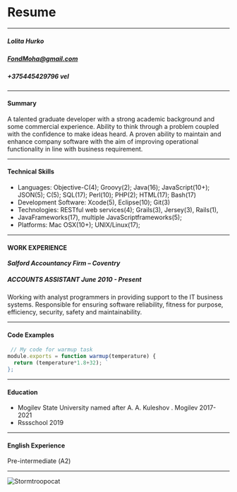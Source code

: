 # **Resume**
___

##### Lolita Hurko
##### FondMoha@gmail.com
##### +375445429796 vel
 ___

#### Summary
A talented graduate developer with a strong academic background and some
commercial experience. Ability to think through a problem coupled with the
confidence to make ideas heard. A proven ability to maintain and enhance
company software with the aim of improving operational functionality in line
with business requirement.

 ___
 
#### Technical Skills
 + Languages: Objective-C(4); Groovy(2); Java(16); JavaScript(10+); JSON(5); C(5); SQL(17); Perl(10); PHP(2); HTML(17); Bash(17)
 + Development Software: Xcode(5), Eclipse(10); Git(3)
 + Technologies: RESTful web services(4); Grails(3), Jersey(3), Rails(1), 
 + JavaFrameworks(17), multiple JavaScriptframeworks(5);
 + Platforms: Mac OSX(10+); UNIX/Linux(17);

 ___

#### WORK EXPERIENCE
***Salford Accountancy Firm – Coventry***
##### *ACCOUNTS ASSISTANT June 2010 - Present* #####
Working with analyst programmers in providing support to the IT business
systems. Responsible for ensuring software reliability, fitness for purpose,
efficiency, security, safety and maintainability.

 ___

#### Code Examples
``` js
 // My code for warmup task
module.exports = function warmup(temperature) {
  return (temperature*1.8+32); `
}; 
```
___

#### Education
 - Mogilev State University named after A. A. Kuleshov . Mogilev
  2017-2021
 - Rssschool 2019 

___

#### English Experience

Pre-intermediate (А2)


___
![Stormtroopocat](https://octodex.github.com/images/stormtroopocat.jpg "The Stormtroopocat")